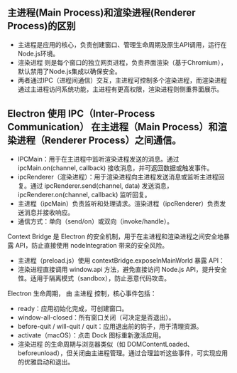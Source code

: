 ## 主进程(Main Process)和渲染进程(Renderer Process)的区别

- 主进程是应用的核心，负责创建窗口、管理生命周期及原生API调用，运行在Node.js环境。
- 渲染进程 则是每个窗口的独立网页进程，负责界面渲染（基于Chromium），默认禁用了Node.js集成以确保安全。
- 两者通过IPC（进程间通信）交互，主进程可控制多个渲染进程，而渲染进程通过主进程访问系统功能，主进程有更高权限，渲染进程则侧重界面展示。

## Electron 使用 IPC（Inter-Process Communication） 在主进程（Main Process）和渲染进程（Renderer Process）之间通信。
- IPCMain：用于在主进程中监听渲染进程发送的消息。通过 ipcMain.on(channel, callback) 接收消息，并可返回数据或触发事件。
- ipcRenderer（渲染进程）：用于渲染进程向主进程发送消息或监听主进程回复。通过 ipcRenderer.send(channel, data) 发送消息，ipcRenderer.on(channel, callback) 监听回复。
- 主进程（ipcMain）负责监听和处理请求。渲染进程（ipcRenderer）负责发送消息并接收响应。
- 通信方式：单向（send/on）或双向（invoke/handle）。

Context Bridge 是 Electron 的安全机制，用于在主进程和渲染进程之间安全地暴露 API，防止直接使用 nodeIntegration 带来的安全风险。
- 主进程（preload.js）使用 contextBridge.exposeInMainWorld 暴露 API：
- 渲染进程直接调用 window.api 方法，避免直接访问 Node.js API，提升安全性。适用于隔离模式（sandbox），防止恶意代码攻击。

Electron 生命周期， 由 主进程 控制，核心事件包括：
- ready：应用初始化完成，可创建窗口。
- window-all-closed：所有窗口关闭（可决定是否退出）。
- before-quit / will-quit / quit：应用退出前的钩子，用于清理资源。
- activate（macOS）：点击 Dock 图标重新激活应用。
- 渲染进程 的生命周期与浏览器类似（如 DOMContentLoaded、beforeunload），但关闭由主进程管理。通过合理监听这些事件，可实现应用的优雅启动和退出。

